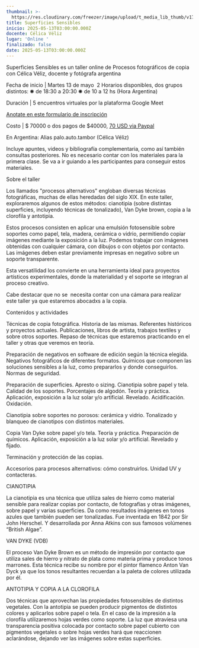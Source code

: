 ```yaml
---
thumbnail: >-
  https://res.cloudinary.com/freezer/image/upload/t_media_lib_thumb/v1747057342/2025/05/SUPERFICIES_SENSIBLES_flyer-1_1_rfoecp.jpg
title: Superficies Sensibles
inicio: 2025-05-13T03:00:00.000Z
docente: Célica Véliz
lugar: 'Online '
finalizado: false
date: 2025-05-13T03:00:00.000Z
---
```


Superficies Sensibles es un taller online de Procesos fotográficos de copia con Célica Véliz, docente y fotógrafa argentina

Fecha de inicio | Martes 13 de mayo 
2 Horarios disponibles, dos grupos distintos:
✺ de 18:30 a 20:30
✺ de 10 a 12 hs (Hora Argentina)

Duración | 5 encuentros virtuales por la plataforma Google Meet

[Anotate en este formulario de inscripción](https://forms.gle/6HCZ2mpLjhM4Swjd8)

Costo | $ 70000 o dos pagos de $40000, [70 USD via Paypal](https://www.paypal.me/edgardomtzz)

En Argentina: Alias palo.auto.tambor (Célica Véliz)

Incluye apuntes, videos y bibliografía complementaria, como así también consultas posteriores. No es necesario contar con los materiales para la primera clase. Se va a ir guiando a les participantes para conseguir estos materiales.

Sobre el taller

Los llamados "procesos alternativos" engloban diversas técnicas fotográficas, muchas de ellas heredadas del siglo XIX. En este taller, exploraremos algunos de estos métodos: cianotipia (sobre distintas superficies, incluyendo técnicas de tonalizado), Van Dyke brown, copia a la clorofila y antotipia.

Estos procesos consisten en aplicar una emulsión fotosensible sobre soportes como papel, tela, madera, cerámica o vidrio, permitiendo copiar imágenes mediante la exposición a la luz. Podemos trabajar con imágenes obtenidas con cualquier cámara, con dibujos o con objetos por contacto. Las imágenes deben estar previamente impresas en negativo sobre un soporte transparente. 

Esta versatilidad los convierte en una herramienta ideal para proyectos artísticos experimentales, donde la materialidad y el soporte se integran al proceso creativo.

Cabe destacar que no se  necesita contar con una cámara para realizar este taller ya que estaremos abocadxs a la copia. 

Contenidos y actividades

Técnicas de copia fotográfica. Historia de las mismas. Referentes históricos y proyectos actuales. Publicaciones, libros de artista, trabajos textiles y sobre otros soportes. Repaso de técnicas que estaremos practicando en el taller y otras que veremos en teoría.

Preparación de negativos en software de edición según la técnica elegida. Negativos fotográficos de diferentes formatos. Químicos que componen las soluciones sensibles a la luz, como prepararlos y donde conseguirlos. Normas de seguridad. 

Preparación de superficies. Apresto o sizing. Cianotipia sobre papel y tela. Calidad de los soportes. Porcentajes de algodón. Teoría y práctica. Aplicación, exposición a la luz solar y/o artificial. Revelado. Acidificación. Oxidación.

Cianotipia sobre soportes no porosos: cerámica y vidrio. Tonalizado y blanqueo de cianotipos con distintos materiales.

Copia Van Dyke sobre papel y/o tela. Teoría y práctica. Preparación de químicos. Aplicación, exposición a la luz solar y/o artificial. Revelado y fijado.

Terminación y protección de las copias.

Accesorios para procesos alternativos: cómo construirlos. Unidad UV y contacteras.

CIANOTIPIA

La cianotipia es una técnica que utiliza sales de hierro como material sensible para realizar copias por contacto, de fotografías y otras imágenes, sobre papel y varias superficies. Da como resultados imágenes en tonos azules que también pueden ser tonalizadas. Fue inventada en 1842 por Sir John Herschel. Y desarrollada por Anna Atkins con sus famosos volúmenes “British Algae”.

VAN DYKE (VDB)

El proceso Van Dyke Brown es un método de impresión por contacto que utiliza sales de hierro y nitrato de plata como materia prima y produce tonos marrones. Esta técnica recibe su nombre por el pintor flamenco Anton Van Dyck ya que los tonos resultantes recuerdan a la paleta de colores utilizada por él.

ANTOTIPIA Y COPIA A LA CLOROFILA

Dos técnicas que aprovechan las propiedades fotosensibles de distintos vegetales. Con la antotipia se pueden producir pigmentos de distintos colores y aplicarlos sobre papel o tela. En el caso de la impresión a la clorofila utilizaremos hojas verdes como soporte. La luz que atraviesa una transparencia positiva colocada por contacto sobre papel cubierto con pigmentos vegetales o sobre hojas verdes hará que reaccionen aclarándose, dejando ver las imágenes sobre estas superficies.
